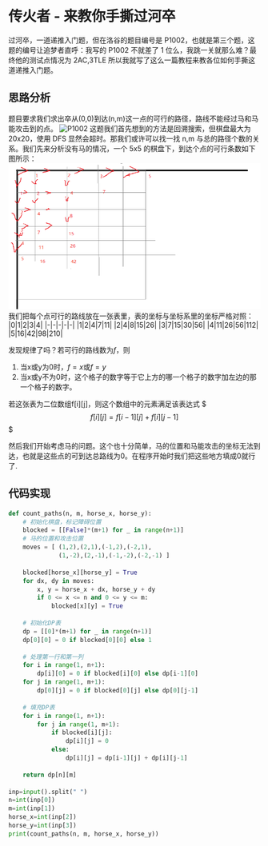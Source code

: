 # 传火者 - 来教你手撕过河卒

过河卒，一道递推入门题，但在洛谷的题目编号是 P1002，也就是第三个题，这题的编号让追梦者直呼：我写的 P1002 不就差了 1 位么，我跳一关就那么难？最终他的测试点情况为 2AC,3TLE 所以我就写了这么一篇教程来教各位如何手撕这道递推入门题。

## 思路分析

题目要求我们求出卒从(0,0)到达(n,m)这一点的可行的路径，路线不能经过马和马能攻击到的点。
![P1002](https://cdn.luogu.com.cn/upload/image_hosting/ipmwl52i.png)
这题我们首先想到的方法是回溯搜索，但棋盘最大为 20x20，使用 DFS 显然会超时。那我们或许可以找一找 n,m 与总的路径个数的关系。我们先来分析没有马的情况，一个 5x5 的棋盘下，到达个点的可行条数如下图所示：
![1](assets/tutorial-1.png)
我们把每个点可行的路线放在一张表里，表的坐标与坐标系里的坐标严格对照：
|0|1|2|3|4|
|-|-|-|-|-|
|1|2|4|7|11|
|2|4|8|15|26|
|3|7|15|30|56|
|4|11|26|56|112|
|5|16|42|98|210|

发现规律了吗？若可行的路线数为$f$，则
1. 当x或y为0时，$f=x$或$f=y$
2. 当x或y不为0时，这个格子的数字等于它上方的哪一个格子的数字加左边的那一个格子的数字。

若这张表为二位数组f[i][j]，则这个数组中的元素满足该表达式
$$$
f[i][j]=f[i-1][j]+f[i][j-1]
$$$

然后我们开始考虑马的问题。这个也十分简单，马的位置和马能攻击的坐标无法到达，也就是这些点的可到达总路线为0。在程序开始时我们把这些地方填成0就行了.

## 代码实现

``` python
def count_paths(n, m, horse_x, horse_y):
    # 初始化棋盘，标记障碍位置
    blocked = [[False]*(m+1) for _ in range(n+1)]
    # 马的位置和攻击位置
    moves = [ (1,2),(2,1),(-1,2),(-2,1),
              (1,-2),(2,-1),(-1,-2),(-2,-1) ]
    
    blocked[horse_x][horse_y] = True
    for dx, dy in moves:
        x, y = horse_x + dx, horse_y + dy
        if 0 <= x <= n and 0 <= y <= m:
            blocked[x][y] = True
    
    # 初始化DP表
    dp = [[0]*(m+1) for _ in range(n+1)]
    dp[0][0] = 0 if blocked[0][0] else 1
    
    # 处理第一行和第一列
    for i in range(1, n+1):
        dp[i][0] = 0 if blocked[i][0] else dp[i-1][0]
    for j in range(1, m+1):
        dp[0][j] = 0 if blocked[0][j] else dp[0][j-1]
    
    # 填充DP表
    for i in range(1, n+1):
        for j in range(1, m+1):
            if blocked[i][j]:
                dp[i][j] = 0
            else:
                dp[i][j] = dp[i-1][j] + dp[i][j-1]
    
    return dp[n][m]

inp=input().split(" ")
n=int(inp[0])
m=int(inp[1])
horse_x=int(inp[2])
horse_y=int(inp[3])
print(count_paths(n, m, horse_x, horse_y))
```